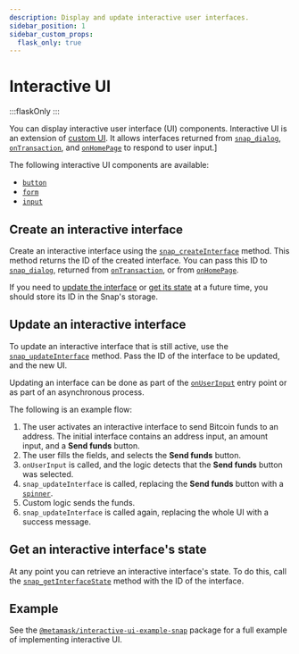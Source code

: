```yaml
---
description: Display and update interactive user interfaces.
sidebar_position: 1
sidebar_custom_props:
  flask_only: true
---
```


# Interactive UI

:::flaskOnly
:::

You can display interactive user interface (UI) components.
Interactive UI is an extension of [custom UI](index.md).
It allows interfaces returned from [`snap_dialog`](../../reference/snaps-api.md#snap_dialog),
[`onTransaction`](../../reference/entry-points.md#ontransaction), and
[`onHomePage`](../../reference/entry-points.md#onhomepage) to respond to user input.]

The following interactive UI components are available:

- [`button`](index.md#button)
- [`form`](index.md#form)
- [`input`](index.md#input)

## Create an interactive interface

Create an interactive interface using the
[`snap_createInterface`](../../reference/snaps-api.md#snap_createinterface) method.
This method returns the ID of the created interface.
You can pass this ID to [`snap_dialog`](../../reference/snaps-api.md#snap_dialog), returned from
[`onTransaction`](../../reference/entry-points.md#ontransaction), or from
[`onHomePage`](../../reference/entry-points.md#onhomepage).

If you need to [update the interface](#update-an-interactive-interface) or
[get its state](#get-an-interactive-interfaces-state) at a future time, you should store its ID in
the Snap's storage.

## Update an interactive interface

To update an interactive interface that is still active, use the
[`snap_updateInterface`](../../reference/snaps-api.md#snap_updateinterface) method.
Pass the ID of the interface to be updated, and the new UI.

Updating an interface can be done as part of the
[`onUserInput`](../../reference/entry-points.md#onuserinput) entry point or as part of an
asynchronous process.

The following is an example flow:

1. The user activates an interactive interface to send Bitcoin funds to an address.
    The initial interface contains an address input, an amount input, and a **Send funds** button.
2. The user fills the fields, and selects the **Send funds** button.
3. `onUserInput` is called, and the logic detects that the **Send funds** button was selected.
4. `snap_updateInterface` is called, replacing the **Send funds** button with a [`spinner`](index.md#spinner).
5. Custom logic sends the funds.
6. `snap_updateInterface` is called again, replacing the whole UI with a success message.

## Get an interactive interface's state

At any point you can retrieve an interactive interface's state.
To do this, call the [`snap_getInterfaceState`](../../reference/snaps-api.md#snap_getinterfacestate)
method with the ID of the interface.

## Example

See the [`@metamask/interactive-ui-example-snap`](https://github.com/MetaMask/snaps/tree/main/packages/examples/packages/interactive-ui)
package for a full example of implementing interactive UI.